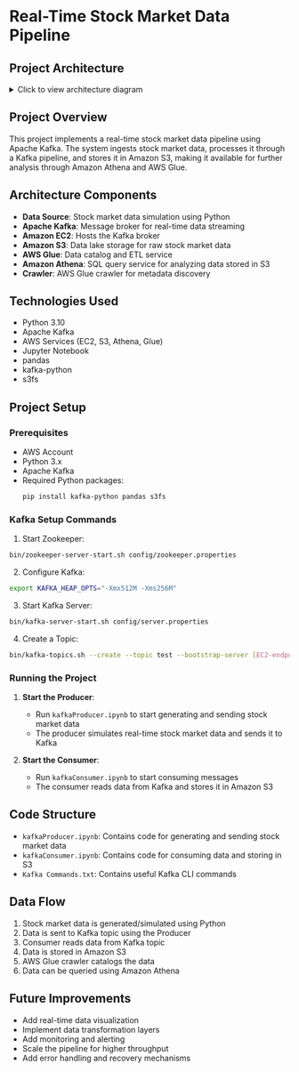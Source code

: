 # Real-Time Stock Market Data Pipeline

## Project Architecture
<details>
<summary>Click to view architecture diagram</summary>

```mermaid
graph LR
    A[Stock Market Data] --> B[Kafka Producer]
    B --> C[Apache Kafka]
    C --> D[Kafka Consumer]
    D --> E[Amazon S3]
    E --> F[AWS Glue]
    F --> G[Amazon Athena]
    G --> H[Data Analysis]
```
</details>

## Project Overview
This project implements a real-time stock market data pipeline using Apache Kafka. The system ingests stock market data, processes it through a Kafka pipeline, and stores it in Amazon S3, making it available for further analysis through Amazon Athena and AWS Glue.

## Architecture Components
- **Data Source**: Stock market data simulation using Python
- **Apache Kafka**: Message broker for real-time data streaming
- **Amazon EC2**: Hosts the Kafka broker
- **Amazon S3**: Data lake storage for raw stock market data
- **AWS Glue**: Data catalog and ETL service
- **Amazon Athena**: SQL query service for analyzing data stored in S3
- **Crawler**: AWS Glue crawler for metadata discovery

## Technologies Used
- Python 3.10
- Apache Kafka
- AWS Services (EC2, S3, Athena, Glue)
- Jupyter Notebook
- pandas
- kafka-python
- s3fs

## Project Setup

### Prerequisites
- AWS Account
- Python 3.x
- Apache Kafka
- Required Python packages:
  ```bash
  pip install kafka-python pandas s3fs
  ```

### Kafka Setup Commands
1. Start Zookeeper:
```bash
bin/zookeeper-server-start.sh config/zookeeper.properties
```

2. Configure Kafka:
```bash
export KAFKA_HEAP_OPTS="-Xmx512M -Xms256M"
```

3. Start Kafka Server:
```bash
bin/kafka-server-start.sh config/server.properties
```

4. Create a Topic:
```bash
bin/kafka-topics.sh --create --topic test --bootstrap-server [EC2-endpoint]:9092 --partitions 1 --replication-factor 1
```

### Running the Project

1. **Start the Producer**:
   - Run `kafkaProducer.ipynb` to start generating and sending stock market data
   - The producer simulates real-time stock market data and sends it to Kafka

2. **Start the Consumer**:
   - Run `kafkaConsumer.ipynb` to start consuming messages
   - The consumer reads data from Kafka and stores it in Amazon S3

## Code Structure
- `kafkaProducer.ipynb`: Contains code for generating and sending stock market data
- `kafkaConsumer.ipynb`: Contains code for consuming data and storing in S3
- `Kafka Commands.txt`: Contains useful Kafka CLI commands

## Data Flow
1. Stock market data is generated/simulated using Python
2. Data is sent to Kafka topic using the Producer
3. Consumer reads data from Kafka topic
4. Data is stored in Amazon S3
5. AWS Glue crawler catalogs the data
6. Data can be queried using Amazon Athena

## Future Improvements
- Add real-time data visualization
- Implement data transformation layers
- Add monitoring and alerting
- Scale the pipeline for higher throughput
- Add error handling and recovery mechanisms

